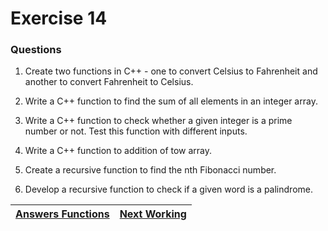 # Exercise 14
### Questions

1. Create two functions in C++ - one to convert Celsius to Fahrenheit and another to convert Fahrenheit to Celsius.

2. Write a C++ function to find the sum of all elements in an integer array.

3. Write a C++ function to check whether a given integer is a prime number or not. Test this function with different inputs.

4. Write a C++ function to addition of tow array.

5. Create a recursive function to find the nth Fibonacci number.

6. Develop a recursive function to check if a given word is a palindrome.


|[Answers Functions](./function-answer.md)|[Next Working](/)|
|---|---|